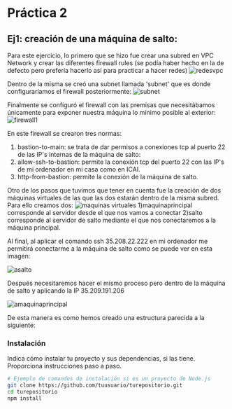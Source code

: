 # Práctica 2

## Ej1: creación de una máquina de salto:
Para este ejercicio, lo primero que se hizo fue crear una subred en VPC Network y crear las diferentes firewall rules (se podía haber hecho en la de defecto pero prefería hacerlo así para practicar a hacer redes)
![redesvpc](https://github.com/carlesolucha/arqservweb/assets/73532775/a17b4aa1-aff7-4b61-b90a-ec7c6de83a97)

Dentro de la misma se creó una subnet llamada 'subnet' que es donde configuraríamos el firewall posteriormente:
![subnet](https://github.com/carlesolucha/arqservweb/assets/73532775/23eab2e1-b7ed-4703-b06c-8b0f19d4efaf)

Finalmente se configuró el firewall con las premisas que necesitábamos únicamente para exponer nuestra máquina lo mínimo posible al exterior:
![firewall1](https://github.com/carlesolucha/arqservweb/assets/73532775/a74dd5fa-f6d8-4943-8be6-93601b3c3fe2)

En este firewall se crearon tres normas:
1) bastion-to-main: se trata de dar permisos a conexiones tcp al puerto 22 de las IP's internas de la máquina de salto:
2) allow-ssh-to-bastion: permite la conexión tcp del puerto 22 con las IP's de mi ordenador en mi casa como en ICAI.
3) http-from-bastion: permite la conexión de la máquina de salto.

Otro de los pasos que tuvimos que tener en cuenta fue la creación de dos máquinas virtuales de las que las dos estarán dentro de la misma subred. Para ello creamos dos:
![maquinas virtuales](https://github.com/carlesolucha/arqservweb/assets/73532775/c69d2ea2-23f0-4504-a586-7f73899dbbb2)
1)maquinaprincipal corresponde al servidor desde el que nos vamos a conectar
2)salto corresponde al servidor de salto mediante el que nos conectaremos a la máquina principal.

Al final, al aplicar el comando ssh 35.208.22.222 en mi ordenador me permitirá conectarme a la máquina de salto como se puede ver en esta imagen:

![asalto](https://github.com/carlesolucha/arqservweb/assets/73532775/5ab91e1d-aa92-41c9-9cd7-5706ba41a8f5)

Después necesitaremos hacer el mismo proceso pero dentro de la máquina de salto y aplicando la IP 35.209.191.206

![amaquinaprincipal](https://github.com/carlesolucha/arqservweb/assets/73532775/41ec00bc-ecb6-422f-a209-9906b9b3ee26)

De esta manera es como hemos creado una estructura parecida a la siguiente:


### Instalación

Indica cómo instalar tu proyecto y sus dependencias, si las tiene. Proporciona instrucciones paso a paso.

```bash
# Ejemplo de comandos de instalación si es un proyecto de Node.js
git clone https://github.com/tuusuario/turepositorio.git
cd turepositorio
npm install
